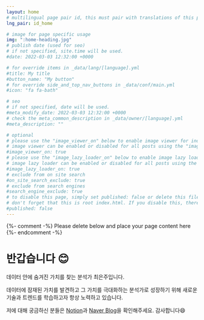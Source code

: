 ```yaml
---
layout: home
# multilingual page pair id, this must pair with translations of this page. (This name must be unique)
lng_pair: id_home

# image for page specific usage
img: ":home-heading.jpg"
# publish date (used for seo)
# if not specified, site.time will be used.
#date: 2022-03-03 12:32:00 +0000

# for override items in _data/lang/[language].yml
#title: My title
#button_name: "My button"
# for override side_and_top_nav_buttons in _data/conf/main.yml
#icon: "fa fa-bath"

# seo
# if not specified, date will be used.
#meta_modify_date: 2022-03-03 12:32:00 +0000
# check the meta_common_description in _data/owner/[language].yml
#meta_description: ""

# optional
# please use the "image_viewer_on" below to enable image viewer for individual pages or posts (_posts/ or [language]/_posts folders).
# image viewer can be enabled or disabled for all posts using the "image_viewer_posts: true" setting in _data/conf/main.yml.
#image_viewer_on: true
# please use the "image_lazy_loader_on" below to enable image lazy loader for individual pages or posts (_posts/ or [language]/_posts folders).
# image lazy loader can be enabled or disabled for all posts using the "image_lazy_loader_posts: true" setting in _data/conf/main.yml.
#image_lazy_loader_on: true
# exclude from on site search
#on_site_search_exclude: true
# exclude from search engines
#search_engine_exclude: true
# to disable this page, simply set published: false or delete this file
# don't forget that this is root index.html. If you disable this, there will be no index.html page to open
#published: false
---
```


{%- comment -%} Please delete below and place your page content here {%- endcomment -%}

# 반갑습니다 😊
데이터 안에 숨겨진 가치를 찾는 분석가 최은주입니다.

데이터에 잠재된 가치를 발견하고 그 가치를 극대화하는 분석가로 성장하기 위해 새로운 기술과 트렌드를 학습하고자 항상 노력하고 있습니다.

저에 대해 궁금하신 분들은 [Notion](https://www.notion.so/eunju-choe/Eunju-Choe-f8ed54a5f76f47198f7fc171cbc00fdb?pvs=4)과 [Naver Blog](https://blog.naver.com/jjaenzoo)을 확인해주세요. 감사합니다😄